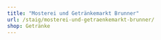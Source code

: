 ```yaml
---
title: "Mosterei und Getränkemarkt Brunner"
url: /staig/mosterei-und-getraenkemarkt-brunner/
shop: Getränke
---
```

